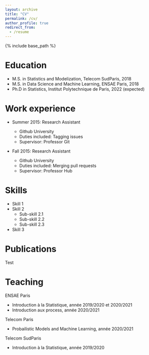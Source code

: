 ```yaml
---
layout: archive
title: "CV"
permalink: /cv/
author_profile: true
redirect_from:
  - /resume
---
```


{% include base_path %}

Education
======
* M.S. in Statistics and Modelization, Telecom SudParis, 2018
* M.S. in Data Science and Machine Learning, ENSAE Paris, 2018
* Ph.D in Statistics, Institut Polytechnique de Paris, 2022 (expected)

Work experience
======
* Summer 2015: Research Assistant
  * Github University
  * Duties included: Tagging issues
  * Supervisor: Professor Git

* Fall 2015: Research Assistant
  * Github University
  * Duties included: Merging pull requests
  * Supervisor: Professor Hub
  
Skills
======
* Skill 1
* Skill 2
  * Sub-skill 2.1
  * Sub-skill 2.2
  * Sub-skill 2.3
* Skill 3

Publications
======
Test
  
Teaching
======
ENSAE Paris
- Introduction à la Statistique, année 2019/2020 et 2020/2021
- Introduction aux process, année 2020/2021

Telecom Paris
- Probailistic Models and Machine Learning, année 2020/2021

Telecom SudParis
- Introduction à la Statistique, année 2019/2020
